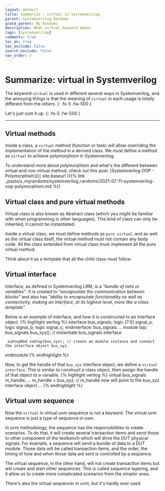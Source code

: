 ```yaml
---
layout: default
title: Summarize - virtual in Systemverilog
parent: Systemverilog Randoms
grand_parent: My Randoms
description: What virtual keyword means.
tags: [systemverilog]
comments: true
toc_en: true
nav_exclude: false
search_exclude: false
nav_order: 3
---
```


# Summarize: virtual in Systemverilog
The keyword `virtual` is used in different several ways in Systemverilog, and the annoying things is that the meaning of `virtual` in each usage is totally different from the others.
{: .fs-5 .fw-500 }

Let's just sum it up.
{: .fs-5 .fw-500 }

---
## Virtual methods
Inside a class, a `virtual` method (function or task) will allow overriding the implementation of the method in a derived class.
We must define a method as `virtual` to achieve polymorphism in Systemverilog.

To understand more about polymorphism and what's the different between virtual and non-virtual method, check out this post:  [Systemverilog OOP - Polymorphism]({{ site.baseurl }}{% link _posts/x_myrandoms/systemverilog_randoms/2021-07-11-systemverilog-oop-polymorphism.md  %})

## Virtual class and pure virtual methods
Virtual class is also known as Abstract class (which you might be familiar with when programming in other languages).
This kind of class can only be inherited, it cannot be instantiated.

Inside a virtual class, we must define methods as `pure virtual`, and as well as the virtual class itself, the virtual method must not contain any body code.
All the class extended from virtual class must implement all the pure virtual method.

Think about it as a template that all the child class must follow.

## Virtual interface
Interface, as defined in Systemverilog LRM, is a *"bundle of nets or variables"*. It is created to *"encapsulate the communication between blocks"*
and also has *"ability to encapsulate functionality as well as connectivity, making an interface, at its highest level, more like a class template"*.

Below is an example of interface, and how it is constructed to an interface object.
{% highlight verilog %}
   interface bus_signals;
      logic [7:0] signal_a;
      logic       signal_b;
      logic       signal_c;
   endinterface: bus_signals
   ...
   module top;
     bus_signals bus_xyz(); // instantiate bus_signals interface

     subtopMod subtop(bus_xyz); // create an module instance and connect the interface object bus_xyz.

   endmodule
{% endhighlight %}

Now, to get the handle of that `bus_xyz` interface object, we define a `virtual interface`.
This is similar to construct a class object, then assign the handle of that object to a variable.
{% highlight verilog %}
   virtual bus_signals m_handle;
   ...
   m_handle = bus_xyz;  // m_handle now will point to the bus_xyz interface object
   ...
{% endhighlight %}

## Virtual uvm sequence
Now the `virtual` in virtual uvm sequence is not a keyword. The virtual uvm sequence is just a type of sequence in uvm.

In uvm methodology, the sequence has the responsibilities to create scenarios.
To do that, it will create several transaction items and send those to other component of the testbench which will drive the DUT physical signals.
For example, a sequence will send a bundle of data to a DUT module.
Those data will be called transaction items, and the order, the timing of how and when those data are sent is controlled by a sequence.

The virtual sequence, in the other hand, will not create transaction items but will create and start other sequences.
This is called sequence layering, and it allow us to create more complicated scenarios from the simpler ones.

There's also the virtual sequencer in uvm, but it's hardly ever used.

